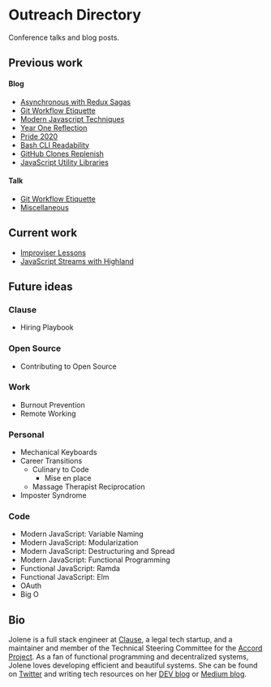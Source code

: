 # Outreach Directory

Conference talks and blog posts.

## Previous work

#### Blog

- [Asynchronous with Redux Sagas][reduxblog]
- [Git Workflow Etiquette][gitblog]
- [Modern Javascript Techniques][modernjsblog]
- [Year One Reflection][yearone]
- [Pride 2020][pride]
- [Bash CLI Readability][bashblog]
- [GitHub Clones Replenish][gitreplenishblog]
- [JavaScript Utility Libraries][jsutils]

#### Talk

- [Git Workflow Etiquette][gittalk]
- [Miscellaneous][talks]

## Current work
- [Improviser Lessons][improvlessons]
- [JavaScript Streams with Highland][streamsblog]

## Future ideas

### Clause

- Hiring Playbook

### Open Source

- Contributing to Open Source

### Work

- Burnout Prevention
- Remote Working

### Personal

- Mechanical Keyboards
- Career Transitions
  - Culinary to Code
    - Mise en place
  - Massage Therapist Reciprocation
- Imposter Syndrome

### Code

- Modern JavaScript: Variable Naming
- Modern JavaScript: Modularization
- Modern JavaScript: Destructuring and Spread
- Modern JavaScript: Functional Programming
- Functional JavaScript: Ramda
- Functional JavaScript: Elm
- OAuth
- Big O

## Bio

Jolene is a full stack engineer at [Clause](https://clause.io/), a legal tech startup, and a maintainer and member of the Technical Steering Committee for the [Accord Project](https://accordproject.org/). As a fan of functional programming and decentralized systems, Jolene loves developing efficient and beautiful systems. She can be found on [Twitter][twitter] and writing tech resources on her [DEV blog][devlink] or [Medium blog][bloglink].

[reduxblog]: blog/redux-saga.md
[gitblog]: blog/git-workflow.md
[modernjsblog]: blog/modern-javascript.md
[streamsblog]: blog/highland-streams.md
[yearone]: blog/year-one.md
[improvlessons]: blog/improv-lessons.md
[pride]: blog/pride.md
[bashblog]: blog/bash-profile.md
[gitreplenishblog]: blog/github-replenish.md
[jsutils]: blog/js-utility-libraries.md


[gittalk]: talks/git-workflow.md
[talks]: talks
[twitter]: https://twitter.com/jolanglinais
[devlink]: https://dev.to/irmerk
[bloglink]: https://medium.com/@jolene.langlinais
